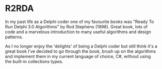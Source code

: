 R2RDA
=====

In my past life as a Delphi coder one of my favourite books was "Ready To Run Delphi 3.0 Algorithms" by Rod Stephens (1998). Great book, lots of code and a marvelous introduction to many useful algorithms and design patterns.

As I no longer enjoy the 'delights' of being a Delphi coder but still think it's a great book I've decided to go through the book, brush up on the algorithms and implement them in my current language of choice, C#, without using the built-in collections types. 
